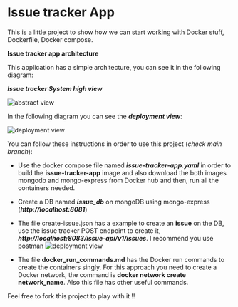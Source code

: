 # **Issue tracker App**

This is a little project to show how we can start working with Docker stuff, Dockerfile, Docker compose.

**Issue tracker app architecture**

This application has a simple architecture, you can see it in the following diagram:

**_Issue tracker System high view_**

![abstract view](https://github.com/jparanda/code-examples/blob/main/issue-tracker/images/issue_tracler_app_high_view.png?raw=true)

In the following diagram you can see the **_deployment view_**:

![deployment view](https://github.com/jparanda/code-examples/blob/main/issue-tracker/images/issue_tracer_deployment_view.png?raw=true)

You can follow these instructions in order to use this project (_check main branch_):
* Use the docker compose file named **_issue-tracker-app.yaml_** in order to build the **issue-tracker-app** image and also download the 
both images mongodb and mongo-express from Docker hub and then, run all the containers needed.

* Create a DB named **_issue_db_** on mongoDB using mongo-express (**_http://localhost:8081_**)
* The file create-issue.json has a example to create an **issue** on the DB, use the issue tracker POST endpoint 
  to create it, **_http://localhost:8083/issue-api/v1/issues_**. I recommend you use [postman](https://www.postman.com/downloads/)
  ![deployment view](https://github.com/jparanda/code-examples/blob/main/issue-tracker/images/postman_create_issue_request.png?raw=true)  
* The file **docker_run_commands.md** has the Docker run commands to create the containers singly. For this approach 
  you need to create a Docker network, the command is **docker network create network_name**. Also this file has other
  useful commands.

Feel free to fork this project to play with it !!
